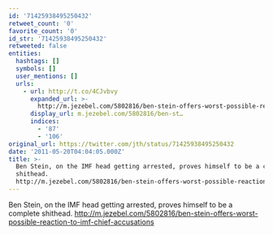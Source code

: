 ```yaml
---
id: '71425938495250432'
retweet_count: '0'
favorite_count: '0'
id_str: '71425938495250432'
retweeted: false
entities:
  hashtags: []
  symbols: []
  user_mentions: []
  urls:
    - url: http://t.co/4CJvbvy
      expanded_url: >-
        http://m.jezebel.com/5802816/ben-stein-offers-worst-possible-reaction-to-imf-chief-accusations
      display_url: m.jezebel.com/5802816/ben-st…
      indices:
        - '87'
        - '106'
original_url: https://twitter.com/jth/status/71425938495250432
date: '2011-05-20T04:04:05.000Z'
title: >-
  Ben Stein, on the IMF head getting arrested, proves himself to be a complete
  shithead.
  http://m.jezebel.com/5802816/ben-stein-offers-worst-possible-reaction-to-imf-chief-accusations
---
```


Ben Stein, on the IMF head getting arrested, proves himself to be a complete shithead. http://m.jezebel.com/5802816/ben-stein-offers-worst-possible-reaction-to-imf-chief-accusations